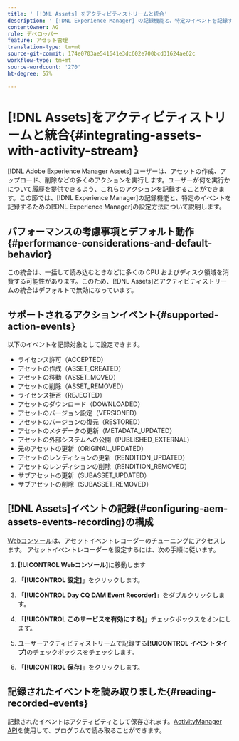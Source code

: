 ```yaml
---
title: ' [!DNL Assets] をアクティビティストリームと統合'
description: ' [!DNL Experience Manager] の記録機能と、特定のイベントを記録するように設定する方法について説明します。'
contentOwner: AG
role: デベロッパー
feature: アセット管理
translation-type: tm+mt
source-git-commit: 174e0703ae541641e3dc602e700bcd31624ae62c
workflow-type: tm+mt
source-wordcount: '270'
ht-degree: 57%

---
```



# [!DNL Assets]をアクティビティストリームと統合{#integrating-assets-with-activity-stream}

[!DNL Adobe Experience Manager Assets] ユーザーは、アセットの作成、アップロード、削除などの多くのアクションを実行します。ユーザーが何を実行かについて履歴を提供できるよう、これらのアクションを記録することができます。この節では、[!DNL Experience Manager]の記録機能と、特定のイベントを記録するための[!DNL Experience Manager]の設定方法について説明します。

## パフォーマンスの考慮事項とデフォルト動作{#performance-considerations-and-default-behavior}

この統合は、一括して読み込むときなどに多くの CPU およびディスク領域を消費する可能性があります。このため、[!DNL Assets]とアクティビティストリームの統合はデフォルトで無効になっています。

## サポートされるアクションイベント{#supported-action-events}

以下のイベントを記録対象として設定できます。

* ライセンス許可（ACCEPTED）
* アセットの作成（ASSET_CREATED）
* アセットの移動（ASSET_MOVED）
* アセットの削除（ASSET_REMOVED）
* ライセンス拒否（REJECTED）
* アセットのダウンロード（DOWNLOADED）
* アセットのバージョン設定（VERSIONED）
* アセットのバージョンの復元（RESTORED）
* アセットのメタデータの更新（METADATA_UPDATED）
* アセットの外部システムへの公開（PUBLISHED_EXTERNAL）
* 元のアセットの更新（ORIGINAL_UPDATED）
* アセットのレンディションの更新（RENDITION_UPDATED）
* アセットのレンディションの削除（RENDITION_REMOVED）
* サブアセットの更新（SUBASSET_UPDATED）
* サブアセットの削除（SUBASSET_REMOVED）

## [!DNL Assets]イベントの記録{#configuring-aem-assets-events-recording}の構成

[Webコンソール](/help/sites-deploying/configuring-osgi.md)は、アセットイベントレコーダーのチューニングにアクセスします。 アセットイベントレコーダーを設定するには、次の手順に従います。

1. **[!UICONTROL Webコンソール]**&#x200B;に移動します

1. 「**[!UICONTROL 設定]**」をクリックします。

1. 「**[!UICONTROL Day CQ DAM Event Recorder]**」をダブルクリックします。

1. 「**[!UICONTROL このサービスを有効にする]**」チェックボックスをオンにします。

1. ユーザーアクティビティストリームで記録する&#x200B;**[!UICONTROL イベントタイプ]**&#x200B;のチェックボックスをチェックします。

1. 「**[!UICONTROL 保存]**」をクリックします。

## 記録されたイベントを読み取りました{#reading-recorded-events}

記録されたイベントはアクティビティとして保存されます。[ActivityManager API](https://helpx.adobe.com/experience-manager/6-5/sites/developing/using/reference-materials/javadoc/com/adobe/granite/activitystreams/ActivityManager.html)を使用して、プログラムで読み取ることができます。
